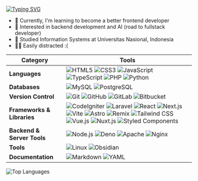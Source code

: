 [![Typing SVG](https://readme-typing-svg.herokuapp.com?font=Inter&weight=600&pause=1000&color=F0F4F5&vCenter=true&width=435&height=30&lines=%F0%9F%91%8B+Hi%2C+I'm+Daffa+Ravfriza!;Thank+you+for+visiting+my+profile!+%F0%9F%98%81)](https://git.io/typing-svg)


- 💪 Currently, I'm learning to become a better frontend developer
- 🤖 Interested in backend development and AI (road to fullstack developer)
- 🏫 Studied Information Systems at Universitas Nasional, Indonesia
- 🧟‍♂️ Easily distracted :(

| **Category**                  | **Tools**                                                                                                                                                                                                                                                                                                                                                                                                                                                                                      |
|------------------------------|---------------------------------------------------------------------------------------------------------------------------------------------------------------------------------------------------------------------------------------------------------------------------------------------------------------------------------------------------------------------------------------------------------------------------------------------------------------------------------------------------|
| **Languages**                | ![HTML5](https://img.shields.io/badge/-HTML5-E34F26?style=flat&logo=HTML5&logoColor=white) ![CSS3](https://img.shields.io/badge/-CSS3-1572B6?style=flat&logo=CSS3&logoColor=white) ![JavaScript](https://img.shields.io/badge/-JavaScript-F7DF1E?style=flat&logo=JavaScript&logoColor=black) ![TypeScript](https://img.shields.io/badge/-TypeScript-3178C6?style=flat&logo=TypeScript&logoColor=white) ![PHP](https://img.shields.io/badge/-PHP-777BB4?style=flat&logo=PHP&logoColor=white) ![Python](https://img.shields.io/badge/-Python-3776AB?style=flat&logo=Python&logoColor=white) |
| **Databases**                | ![MySQL](https://img.shields.io/badge/-MySQL-4479A1?style=flat&logo=MySQL&logoColor=white) ![PostgreSQL](https://img.shields.io/badge/-PostgreSQL-4169E1?style=flat&logo=PostgreSQL&logoColor=white)                                                                                                     |
| **Version Control**          | ![Git](https://img.shields.io/badge/-Git-F05032?style=flat&logo=Git&logoColor=white) ![GitHub](https://img.shields.io/badge/-GitHub-181717?style=flat&logo=GitHub&logoColor=white) ![GitLab](https://img.shields.io/badge/-GitLab-FCA121?style=flat&logo=GitLab&logoColor=white) ![Bitbucket](https://img.shields.io/badge/-Bitbucket-0052CC?style=flat&logo=Bitbucket&logoColor=white) |
| **Frameworks & Libraries**   | ![CodeIgniter](https://img.shields.io/badge/-CodeIgniter-EF4223?style=flat&logo=CodeIgniter&logoColor=white) ![Laravel](https://img.shields.io/badge/-Laravel-FF2D20?style=flat&logo=Laravel&logoColor=white) ![React](https://img.shields.io/badge/-React-61DAFB?style=flat&logo=React&logoColor=black) ![Next.js](https://img.shields.io/badge/-Next.js-000000?style=flat&logo=Next.js&logoColor=white) ![Vite](https://img.shields.io/badge/-Vite-646CFF?style=flat&logo=Vite&logoColor=white) ![Astro](https://img.shields.io/badge/-Astro-BC52EE?style=flat&logo=Astro&logoColor=white) ![Remix](https://img.shields.io/badge/-Remix-000000?style=flat&logo=Remix&logoColor=white) ![Tailwind CSS](https://img.shields.io/badge/-Tailwind_CSS-06B6D4?style=flat&logo=TailwindCSS&logoColor=white) ![Vue.js](https://img.shields.io/badge/-Vue.js-4FC08D?style=flat&logo=Vue.js&logoColor=white) ![Nuxt.js](https://img.shields.io/badge/-Nuxt.js-00DC82?style=flat&logo=Nuxt.js&logoColor=white) ![Styled Components](https://img.shields.io/badge/-Styled%20Components-db7092?style=flat&logo=styled-components&logoColor=white) |
| **Backend & Server Tools**   | ![Node.js](https://img.shields.io/badge/-Node.js-5FA04E?style=flat&logo=Node.js&logoColor=white) ![Deno](https://img.shields.io/badge/-Deno-ffffff?style=flat&logo=Deno&logoColor=black) ![Apache](https://img.shields.io/badge/-Apache-D22128?style=flat&logo=Apache&logoColor=white) ![Nginx](https://img.shields.io/badge/-Nginx-009639?style=flat&logo=Nginx&logoColor=white)                                                                                                     |
| **Tools**                    | ![Linux](https://img.shields.io/badge/-Linux-ffffff?style=flat&logo=Linux&logoColor=black) ![Obsidian](https://img.shields.io/badge/-Obsidian-7C3AED?style=flat&logo=Obsidian&logoColor=white)                                                                                                     |
| **Documentation**            | ![Markdown](https://img.shields.io/badge/-Markdown-FFFFFF?style=flat&logo=Markdown&logoColor=black) ![YAML](https://img.shields.io/badge/-YAML-FFD700?style=flat&logo=YAML&logoColor=black)                                                                                                     |


![Top Languages](https://github-readme-stats.vercel.app/api/top-langs/?username=ravfriza&layout=compact&theme=dark)
